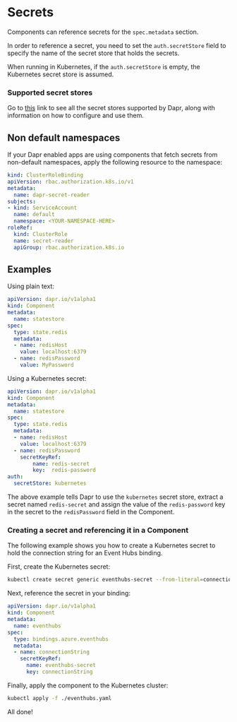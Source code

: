 # Secrets

Components can reference secrets for the `spec.metadata` section.

In order to reference a secret, you need to set the `auth.secretStore` field to specify the name of the secret store that holds the secrets.

When running in Kubernetes, if the `auth.secretStore` is empty, the Kubernetes secret store is assumed.

### Supported secret stores

Go to [this](https://github.com/dapr/docs/blob/master/howto/setup-secret-store/supported-secret-stores.md) link to see all the secret stores supported by Dapr, along with information on how to configure and use them.

## Non default namespaces

If your Dapr enabled apps are using components that fetch secrets from non-default namespaces, apply the following resource to the namespace:

```yaml
kind: ClusterRoleBinding
apiVersion: rbac.authorization.k8s.io/v1
metadata:
  name: dapr-secret-reader
subjects:
- kind: ServiceAccount
  name: default
  namespace: <YOUR-NAMESPACE-HERE>
roleRef:
  kind: ClusterRole
  name: secret-reader
  apiGroup: rbac.authorization.k8s.io
```

## Examples

Using plain text:

```yml
apiVersion: dapr.io/v1alpha1
kind: Component
metadata:
  name: statestore
spec:
  type: state.redis
  metadata:
  - name: redisHost
    value: localhost:6379
  - name: redisPassword
    value: MyPassword
```

Using a Kubernetes secret:

```yml
apiVersion: dapr.io/v1alpha1
kind: Component
metadata:
  name: statestore
spec:
  type: state.redis
  metadata:
  - name: redisHost
    value: localhost:6379
  - name: redisPassword
    secretKeyRef:
    	name: redis-secret
        key:  redis-password
auth:
  secretStore: kubernetes
```

The above example tells Dapr to use the `kubernetes` secret store, extract a secret named `redis-secret` and assign the value of the `redis-password` key in the secret to the `redisPassword` field in the Component.

### Creating a secret and referencing it in a Component

The following example shows you how to create a Kubernetes secret to hold the connection string for an Event Hubs binding.

First, create the Kubernetes secret:

```bash
kubectl create secret generic eventhubs-secret --from-literal=connectionString=*********
```

Next, reference the secret in your binding:

```yml
apiVersion: dapr.io/v1alpha1
kind: Component
metadata:
  name: eventhubs
spec:
  type: bindings.azure.eventhubs
  metadata:
  - name: connectionString
    secretKeyRef:
      name: eventhubs-secret
      key: connectionString
```

Finally, apply the component to the Kubernetes cluster:

```bash
kubectl apply -f ./eventhubs.yaml
```

All done!
